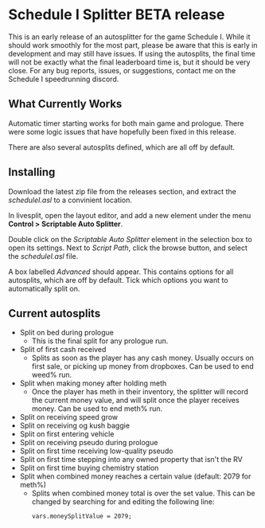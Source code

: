 # Schedule I Splitter BETA release
This is an early release of an autosplitter for the game Schedule I. While it should work smoothly for the most part, please be aware that this is early in development and may still have issues. If using the autosplits, the final time will not be exactly what the final leaderboard time is, but it should be very close. For any bug reports, issues, or suggestions, contact me on the Schedule I speedrunning discord.

## What Currently Works
Automatic timer starting works for both main game and prologue. There were some logic issues that have hopefully been fixed in this release.

There are also several autosplits defined, which are all off by default.

## Installing
Download the latest zip file from the releases section, and extract the *scheduleI.asl* to a convinient location.

In livesplit, open the layout editor, and add a new element under the menu **Control > Scriptable Auto Splitter**.

Double click on the *Scriptable Auto Splitter* element in the selection box to open its settings. Next to *Script Path*, click the browse button, and select the *scheduleI.asl* file.

A box labelled *Advanced* should appear. This contains options for all autosplits, which are off by default. Tick which options you want to automatically split on.

## Current autosplits
- Split on bed during prologue
  - This is the final split for any prologue run.
- Split of first cash received
  - Splits as soon as the player has any cash money. Usually occurs on first sale, or picking up money from dropboxes. Can be used to end weed% run.
- Split when making money after holding meth
  - Once the player has meth in their inventory, the splitter will record the current money value, and will split once the player receives money. Can be used to end meth% run.
- Split on receiving speed grow
- Split on receiving og kush baggie
- Split on first entering vehicle
- Split on receiving pseudo during prologue
- Split on first time receiving low-quality pseudo
- Split on first time stepping into any owned property that isn't the RV
- Split on first time buying chemistry station
- Split when combined money reaches a certain value (default: 2079 for meth%)
  - Splits when combined money total is over the set value. This can be changed by searching for and editing the following line:
    ```
    vars.moneySplitValue = 2079;
    ```

